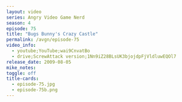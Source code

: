 ```yaml
---
layout: video
series: Angry Video Game Nerd
season: 4
episode: 75
title: "Bugs Bunny's Crazy Castle"
permalink: /avgn/episode-75
video_info:
  - youtube;YouTube;wai9CnvatBo
  - drive;ScrewAttack version;1Nn9iZ28BLsUK3bjojdpFjVldluwEQOl7
release_date: 2009-08-05
mike_notes:
toggle: off
title-cards:
  - episode-75.jpg
  - episode-75b.png
---
```

